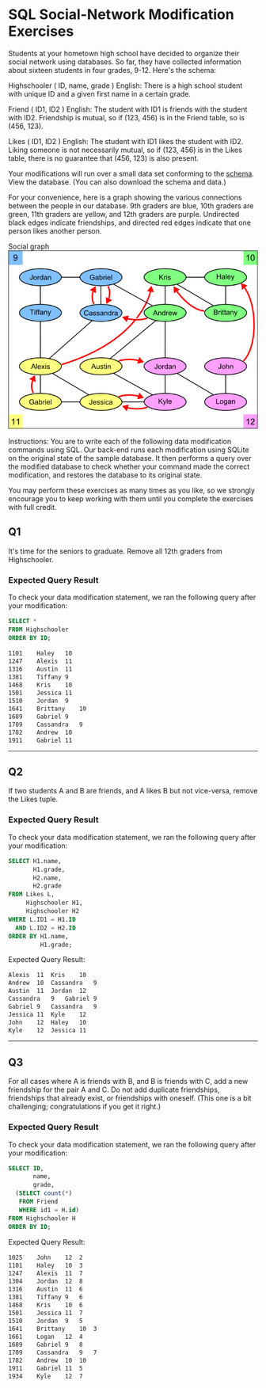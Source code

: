 # SQL Social-Network Modification Exercises

Students at your hometown high school have decided to organize their social network using databases. So far, they have collected information about sixteen students in four grades, 9-12. Here's the schema:

Highschooler ( ID, name, grade )
English: There is a high school student with unique ID and a given first name in a certain grade.

Friend ( ID1, ID2 )
English: The student with ID1 is friends with the student with ID2. Friendship is mutual, so if (123, 456) is in the Friend table, so is (456, 123).

Likes ( ID1, ID2 )
English: The student with ID1 likes the student with ID2. Liking someone is not necessarily mutual, so if (123, 456) is in the Likes table, there is no guarantee that (456, 123) is also present.

Your modifications will run over a small data set conforming to the [schema](social.sql). View the database. (You can also download the schema and data.)

For your convenience, here is a graph showing the various connections between the people in our database. 9th graders are blue, 10th graders are green, 11th graders are yellow, and 12th graders are purple. Undirected black edges indicate friendships, and directed red edges indicate that one person likes another person.

Social graph
![Social graph](social.png)

Instructions: You are to write each of the following data modification commands using SQL. Our back-end runs each modification using SQLite on the original state of the sample database. It then performs a query over the modified database to check whether your command made the correct modification, and restores the database to its original state. 

You may perform these exercises as many times as you like, so we strongly encourage you to keep working with them until you complete the exercises with full credit.

## Q1

It's time for the seniors to graduate. Remove all 12th graders from Highschooler.

### Expected Query Result

To check your data modification statement, we ran the following query after your modification:
``` sql
SELECT *
FROM Highschooler
ORDER BY ID;
```

```
1101	Haley	10
1247	Alexis	11
1316	Austin	11
1381	Tiffany	9
1468	Kris	10
1501	Jessica	11
1510	Jordan	9
1641	Brittany	10
1689	Gabriel	9
1709	Cassandra	9
1782	Andrew	10
1911	Gabriel	11
```

---

## Q2

If two students A and B are friends, and A likes B but not vice-versa, remove the Likes tuple.

### Expected Query Result

To check your data modification statement, we ran the following query after your modification:

``` sql
SELECT H1.name,
       H1.grade,
       H2.name,
       H2.grade
FROM Likes L,
     Highschooler H1,
     Highschooler H2
WHERE L.ID1 = H1.ID
  AND L.ID2 = H2.ID
ORDER BY H1.name,
         H1.grade;
```

Expected Query Result:
```
Alexis	11	Kris	10
Andrew	10	Cassandra	9
Austin	11	Jordan	12
Cassandra	9	Gabriel	9
Gabriel	9	Cassandra	9
Jessica	11	Kyle	12
John	12	Haley	10
Kyle	12	Jessica	11
```

---

## Q3

For all cases where A is friends with B, and B is friends with C, add a new friendship for the pair A and C. Do not add duplicate friendships, friendships that already exist, or friendships with oneself. (This one is a bit challenging; congratulations if you get it right.)

### Expected Query Result

To check your data modification statement, we ran the following query after your modification:
``` sql
SELECT ID,
       name,
       grade,
  (SELECT count(*)
   FROM Friend
   WHERE id1 = H.id)
FROM Highschooler H
ORDER BY ID;
```

Expected Query Result:
```
1025	John	12	2
1101	Haley	10	3
1247	Alexis	11	7
1304	Jordan	12	8
1316	Austin	11	6
1381	Tiffany	9	6
1468	Kris	10	6
1501	Jessica	11	7
1510	Jordan	9	5
1641	Brittany	10	3
1661	Logan	12	4
1689	Gabriel	9	8
1709	Cassandra	9	7
1782	Andrew	10	10
1911	Gabriel	11	5
1934	Kyle	12	7
```
